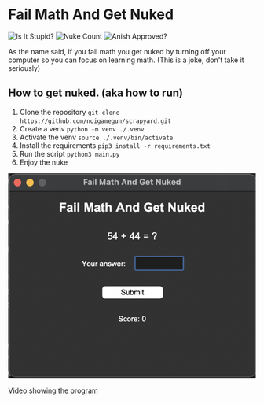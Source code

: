 # Fail Math And Get Nuked

![Is It Stupid?](https://img.shields.io/badge/Is_It_Stupid%3F-Extremely-green) ![Nuke Count](https://img.shields.io/badge/Nukes_Launched%3F-Probably_Thousands-blue) ![Anish Approved?](https://img.shields.io/badge/Anish_Approved%3F-idk_ask_Anish-purple)


As the name said, if you fail math you get nuked by turning off your computer so you can focus on learning math.
(This is a joke, don't take it seriously)

## How to get nuked. (aka how to run)

1. Clone the repository
`git clone https://github.com/noigamegun/scrapyard.git`
2. Create a venv
`python -m venv ./.venv`
3. Activate the venv
`source ./.venv/bin/activate`
4. Install the requirements
`pip3 install -r requirements.txt`
5. Run the script
`python3 main.py`
6. Enjoy the nuke

![Image showing the program](https://github.com/noigamegun/scrapyard/blob/main/image.png)

[Video showing the program](https://github.com/noigamegun/scrapyard/raw/refs/heads/main/video.mp4)